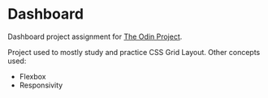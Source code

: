 # Dashboard
Dashboard project assignment for [The Odin Project](https://www.theodinproject.com/).

Project used to mostly study and practice CSS Grid Layout.
Other concepts used:
- Flexbox
- Responsivity